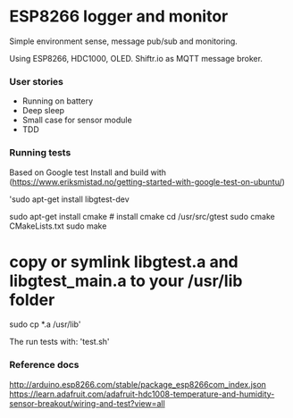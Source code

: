 # ESP8266 logger and monitor #

Simple environment sense, message pub/sub and monitoring.

Using ESP8266, HDC1000, OLED.
Shiftr.io as MQTT message broker.


### User stories

* Running on battery
* Deep sleep
* Small case for sensor module
* TDD


### Running tests
Based on Google test
Install and build with (https://www.eriksmistad.no/getting-started-with-google-test-on-ubuntu/)

'sudo apt-get install libgtest-dev

sudo apt-get install cmake # install cmake
cd /usr/src/gtest
sudo cmake CMakeLists.txt
sudo make
 
# copy or symlink libgtest.a and libgtest_main.a to your /usr/lib folder
sudo cp *.a /usr/lib'

The run tests with:
'test.sh'


### Reference docs

http://arduino.esp8266.com/stable/package_esp8266com_index.json
https://learn.adafruit.com/adafruit-hdc1008-temperature-and-humidity-sensor-breakout/wiring-and-test?view=all
